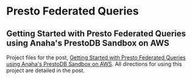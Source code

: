 # Presto Federated Queries

## Getting Started with Presto Federated Queries using Anaha's PrestoDB Sandbox on AWS

Project files for the post, [Getting Started with Presto Federated Queries using Anaha's PrestoDB Sandbox on AWS](#). All directions for using this project are detailed in the post.
